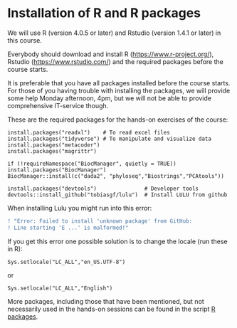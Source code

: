 # Installation of R and R packages

We will use R (version 4.0.5 or later) and Rstudio (version 1.4.1 or later) in this course. 

Everybody should download and install R (https://www.r-project.org/), Rstudio (https://www.rstudio.com/) and the required packages before the course starts.

It is preferable that you have all packages installed before the course starts. For those of you having trouble with installing the packages, we will provide some help Monday afternoon, 4pm, but we will not be able to provide comprehensive IT-service though.

These are the required packages for the hands-on exercises of the course: 
```
install.packages("readxl")    # To read excel files
install.packages("tidyverse") # To manipulate and visualize data
install.packages("metacoder")
install.packages("magrittr") 

if (!requireNamespace("BiocManager", quietly = TRUE))  install.packages("BiocManager")
BiocManager::install(c("dada2", "phyloseq","Biostrings","PCAtools"))

install.packages("devtools")               # Developer tools
devtools::install_github("tobiasgf/lulu")  # Install LULU from github
```
When installing Lulu you might run into this error: 

```diff
! "Error: Failed to install 'unknown package' from GitHub:
! Line starting 'E ...' is malformed!"
```

If you get this error one possible solution is to change the locale (run these in R):
```
Sys.setlocale("LC_ALL","en_US.UTF-8")
```
or
```
Sys.setlocale("LC_ALL","English")
```

More packages, including those that have been mentioned, but not necessarily used in the hands-on sessions can be found in the script [R packages](Install_packages.R).